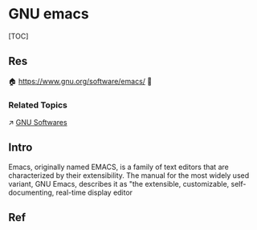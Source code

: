 # GNU emacs

[TOC]



## Res
🏠 https://www.gnu.org/software/emacs/
🚧 


### Related Topics
↗ [GNU Softwares](../../../🥷🏼%20Operating%20Systems%20(Engineering%20Part)/Linux%20(Derived%20From%20UNIX%20Family)/🐑%20GNU%20(GNU's%20Not%20Unix)/GNU%20Softwares.md)



## Intro
Emacs, originally named EMACS, is a family of text editors that are characterized by their extensibility. The manual for the most widely used variant, GNU Emacs, describes it as "the extensible, customizable, self-documenting, real-time display editor



## Ref
